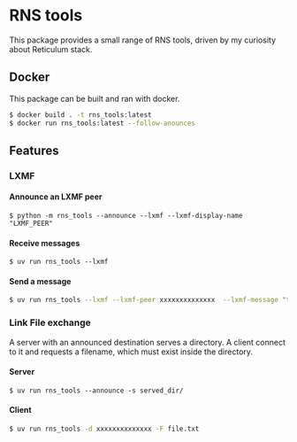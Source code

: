 # RNS tools
This package provides a small range of RNS tools, driven by my curiosity about Reticulum stack.

## Docker
This package can be built and ran with docker.

```bash
$ docker build . -t rns_tools:latest
$ docker run rns_tools:latest --follow-anounces
```

## Features

### LXMF

#### Announce an LXMF peer
```
$ python -m rns_tools --announce --lxmf --lxmf-display-name "LXMF_PEER"
```

#### Receive messages
```
$ uv run rns_tools --lxmf
```

#### Send a message 
```bash
$ uv run rns_tools --lxmf --lxmf-peer xxxxxxxxxxxxxx  --lxmf-message "test!"
```

### Link File exchange
A server with an announced destination serves a directory. A client connect to it and requests a filename, which must exist inside the directory.

#### Server
```bash$
$ uv run rns_tools --announce -s served_dir/
```

#### Client
```bash
$ uv run rns_tools -d xxxxxxxxxxxxxx -F file.txt
```

